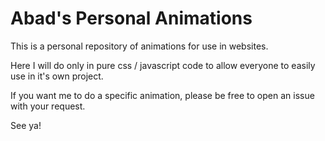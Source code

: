 # Abad's Personal Animations

This is a personal repository of animations for use in websites.

Here I will do only in pure css / javascript code to allow everyone to easily use in it's own project.

If you want me to do a specific animation, please be free to open an issue with your request.

See ya!